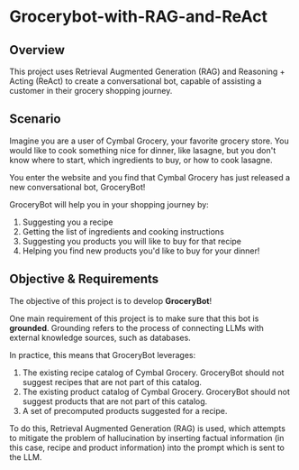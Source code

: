 # Grocerybot-with-RAG-and-ReAct

## Overview
This project uses Retrieval Augmented Generation (RAG) and Reasoning + Acting (ReAct) to create a conversational bot, capable of assisting a customer in their grocery shopping journey.

## Scenario
Imagine you are a user of Cymbal Grocery, your favorite grocery store. You would like to cook something nice for dinner, like lasagne, but you don't know where to start, 
which ingredients to buy, or how to cook lasagne.

You enter the website and you find that Cymbal Grocery has just released a new conversational bot, GroceryBot!

GroceryBot will help you in your shopping journey by:
1. Suggesting you a recipe
2. Getting the list of ingredients and cooking instructions
3. Suggesting you products you will like to buy for that recipe
4. Helping you find new products you'd like to buy for your dinner!

## Objective & Requirements
The objective of this project is to develop **GroceryBot**!

One main requirement of this project is to make sure that this bot is **grounded**. Grounding refers to the process of connecting LLMs with external knowledge sources, such as databases.

In practice, this means that GroceryBot leverages:
1. The existing recipe catalog of Cymbal Grocery. GroceryBot should not suggest recipes that are not part of this catalog.
2. The existing product catalog of Cymbal Grocery. GroceryBot should not suggest products that are not part of this catalog.
3. A set of precomputed products suggested for a recipe.

To do this, Retrieval Augmented Generation (RAG) is used, which attempts to mitigate the problem of hallucination by inserting factual information (in this case, recipe and product information) into the prompt which is sent to the LLM.
